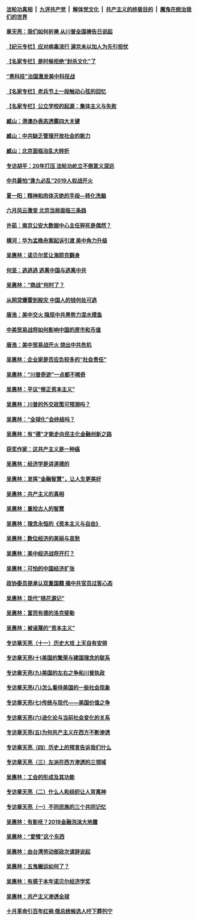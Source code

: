 

####  [法轮功真相](../../../../basic/blob/master/README.md?t=06210202) &nbsp;|&nbsp; [九评共产党](../../../../9ping.md/blob/master/README.md?t=06210202) &nbsp;|&nbsp; [解体党文化](../../../../jtdwh.md/blob/master/README.md?t=06210202)  &nbsp;|&nbsp; [共产主义的终极目的](../../../../gczydzjmd.md/blob/master/README.md?t=06210202) &nbsp;|&nbsp; [魔鬼在统治我们的世界](../../../../mgztzwmdsj.md/blob/master/README.md?t=06210202) 

#### [章天亮：我们如何祈祷 从川普全国祷告日说起](../pages/nsc423/n11944627.md?t=06210202) 

#### [【纪元专栏】应对病毒流行 渥京未以加人为先引担忧](../pages/nsc423/n11875714.md?t=06210202) 

#### [【名家专栏】是时候拒绝“封杀文化”了](../pages/nsc423/n11814093.md?t=06210202) 

#### [“黑科技”治国激发美中科技战](../pages/nsc423/n11638056.md?t=06210202) 

#### [【名家专栏】老兵节上一段触动心弦的回忆](../pages/nsc423/n11646016.md?t=06210202) 

#### [【名家专栏】公立学校的起源：集体主义与失败](../pages/nsc423/n11601833.md?t=06210202) 

#### [臧山：港澳办表态透露四大关键](../pages/nsc423/n11421628.md?t=06210202) 

#### [臧山：中共缺乏管理开放社会的能力](../pages/nsc423/n11407457.md?t=06210202) 

#### [臧山：北京面临治乱大转折](../pages/nsc423/n11406895.md?t=06210202) 

#### [专访胡平：20年打压 法轮功屹立不倒意义深远](../pages/nsc423/n11398800.md?t=06210202) 

#### [中共最怕“逢九必乱”2019人权战开火](../pages/nsc423/n11385248.md?t=06210202) 

#### [夏一阳：精神和肉体灭绝的手段—转化洗脑](../pages/nsc423/n11368250.md?t=06210202) 

#### [六月风云激变 北京当局面临三条路](../pages/nsc423/n11313668.md?t=06210202) 

#### [许茹：南京公安大数据中心主任猝死是偶然？](../pages/nsc423/n11064744.md?t=06210202) 

#### [横河：华为孟晚舟案起诉引渡 美中角力升级](../pages/nsc423/n11027230.md?t=06210202) 

#### [吴惠林：诺贝尔奖让海耶克翻身](../pages/nsc423/n10890049.md?t=06210202) 

#### [何坚：逃逃逃 逃离中国与逃离中共](../pages/nsc423/n10592891.md?t=06210202) 

#### [吴惠林：“商战”何时了？](../pages/nsc423/n10573558.md?t=06210202) 

#### [从网贷爆雷到股灾 中国人的钱何处可逃](../pages/nsc423/n10572800.md?t=06210202) 

#### [唐浩：美中交火 隐现中共黑势力混水摸鱼](../pages/nsc423/n10544040.md?t=06210202) 

#### [中美贸易战将如何影响中国的房市和币值](../pages/nsc423/n10543697.md?t=06210202) 

#### [唐浩：美中贸易战开火 烧出中共危机](../pages/nsc423/n10540126.md?t=06210202) 

#### [吴惠林：企业家是否应负较多的“社会责任”](../pages/nsc423/n10535022.md?t=06210202) 

#### [吴惠林：“川普奇迹”一点都不稀奇](../pages/nsc423/n10512808.md?t=06210202) 

#### [吴惠林：平议“修正资本主义”](../pages/nsc423/n10495724.md?t=06210202) 

#### [吴惠林：川普的外交政策可预测吗？](../pages/nsc423/n10462387.md?t=06210202) 

#### [吴惠林：“全球化”会终结吗？](../pages/nsc423/n10452838.md?t=06210202) 

#### [吴惠林：有“德”才能走向民主化金融创新之路](../pages/nsc423/n10432292.md?t=06210202) 

#### [获奖作家：这共产主义是一种癌](../pages/nsc423/n10431541.md?t=06210202) 

#### [吴惠林：经济学是讲道德的](../pages/nsc423/n10398014.md?t=06210202) 

#### [吴惠林：发挥“金融智慧”，让人生更美好](../pages/nsc423/n10375019.md?t=06210202) 

#### [吴惠林：共产主义的真相](../pages/nsc423/n10351394.md?t=06210202) 

#### [吴惠林：重拾古人的智慧](../pages/nsc423/n10337691.md?t=06210202) 

#### [吴惠林：理念永恒的《资本主义与自由》](../pages/nsc423/n10316274.md?t=06210202) 

#### [吴惠林：数位经济的美丽与哀愁](../pages/nsc423/n10292946.md?t=06210202) 

#### [吴惠林：美中经济战将开打？](../pages/nsc423/n10258825.md?t=06210202) 

#### [吴惠林：可怕的中国经济扩张](../pages/nsc423/n10219147.md?t=06210202) 

#### [政协委员提承认双重国籍 揭中共官员过客心态](../pages/nsc423/n10208809.md?t=06210202) 

#### [吴惠林：现代“桃花源记”](../pages/nsc423/n10185234.md?t=06210202) 

#### [吴惠林：富而有德的洛克斐勒](../pages/nsc423/n10142264.md?t=06210202) 

#### [吴惠林：被诬蔑的“资本主义”](../pages/nsc423/n10124816.md?t=06210202) 

#### [专访章天亮（十一）历史大戏 上天自有安排](../pages/nsc423/n10094905.md?t=06210202) 

#### [专访章天亮(十)美国的繁荣与建国理念的联系](../pages/nsc423/n10094899.md?t=06210202) 

#### [专访章天亮(九)美国的左右之争和川普执政](../pages/nsc423/n10094889.md?t=06210202) 

#### [专访章天亮(八)怎么看待美国的一些社会现象](../pages/nsc423/n10094857.md?t=06210202) 

#### [专访章天亮(七)传统与现代——美国价值之争](../pages/nsc423/n10093140.md?t=06210202) 

#### [专访章天亮(六)进化论与当前社会变化的关系](../pages/nsc423/n10092036.md?t=06210202) 

#### [专访章天亮(五)为何共产主义在西方不断渗透](../pages/nsc423/n10083620.md?t=06210202) 

#### [专访章天亮（四）历史上的预言告诉我们什么](../pages/nsc423/n10083606.md?t=06210202) 

#### [专访章天亮（三）左派在西方渗透的三领域](../pages/nsc423/n10081115.md?t=06210202) 

#### [吴惠林：工会的形成及其功能](../pages/nsc423/n10080633.md?t=06210202) 

#### [专访章天亮（二）什么人和组织让人背离神](../pages/nsc423/n10076637.md?t=06210202) 

#### [专访章天亮（一）不同民族的三个共同记忆](../pages/nsc423/n10074188.md?t=06210202) 

#### [吴惠林：有影呒？2018金融泡沫大地震](../pages/nsc423/n10040534.md?t=06210202) 

#### [吴惠林：“爱情”这个东西](../pages/nsc423/n10019423.md?t=06210202) 

#### [吴惠林：由台湾劳动部政次请辞说起](../pages/nsc423/n9979679.md?t=06210202) 

#### [吴惠林：五鬼搬运如何了？](../pages/nsc423/n9925338.md?t=06210202) 

#### [吴惠林：有感于本年诺贝尔经济学奖](../pages/nsc423/n9871883.md?t=06210202) 

#### [吴惠林：共产主义渗透全球](../pages/nsc423/n9812748.md?t=06210202) 

#### [十月革命引百年红祸 俄总统候选人吁下葬列宁](../pages/nsc423/n9810182.md?t=06210202) 

